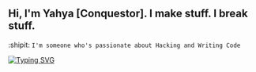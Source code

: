 ## Hi, I'm Yahya [Conquestor]. I make stuff. I break stuff.


:shipit: ```I'm someone who's passionate about Hacking and Writing Code``` 




<a href="https://git.io/typing-svg"><img src="https://readme-typing-svg.demolab.com?font=Fira+Code&pause=1000&color=D8F7A8&center=true&width=435&lines=%23python3+conquestor.py+--aggrasive" alt="Typing SVG" /></a>
